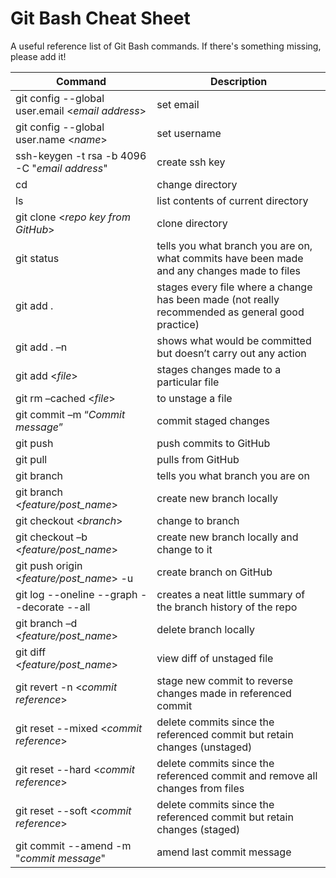 # Git Bash Cheat Sheet

A useful reference list of Git Bash commands. If there's something missing, please add it!

**Command** | **Description**
----------- | -------------
git config --global user.email <_email address_> | set email
git config --global user.name <_name_> | set username
ssh-keygen -t rsa -b 4096 -C "_email address_" | create ssh key
cd | change directory
ls | list contents of current directory
git clone <_repo key from GitHub_> | clone directory
git status | tells you what branch you are on, what commits have been made and any changes made to files
git add . | stages every file where a change has been made (not really recommended as general good practice)
git add . –n | shows what would be committed but doesn’t carry out any action
git add <_file_> | stages changes made to a particular file
git rm –cached <_file_> | to unstage a file
git commit –m “_Commit message_” | commit staged changes
git push | push commits to GitHub
git pull | pulls from GitHub
git branch | tells you what branch you are on
git branch <_feature/post_name_> | create new branch locally
git checkout <_branch_>	 | change to branch
git checkout –b <_feature/post_name_> | create new branch locally and change to it
git push origin <_feature/post_name_> -u | create branch on GitHub
git log --oneline --graph --decorate --all | creates a neat little summary of the branch history of the repo
git branch –d <_feature/post_name_> | delete branch locally
git diff <_feature/post_name_> | view diff of unstaged file
git revert -n <_commit reference_> | stage new commit to reverse changes made in referenced commit
git reset --mixed <_commit reference_> | delete commits since the referenced commit but retain changes (unstaged)
git reset --hard <_commit reference_> | delete commits since the referenced commit and remove all changes from files
git reset --soft <_commit reference_> | delete commits since the referenced commit but retain changes (staged) 
git commit --amend -m "_commit message_" | amend last commit message

